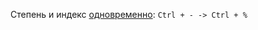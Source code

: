 Степень и индекс [одновременно](https://reference.wolfram.com/language/ref/Subsuperscript.html):
```Ctrl + - -> Ctrl + % ```
